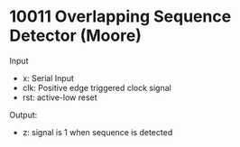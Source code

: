 # 10011 Overlapping Sequence Detector (Moore)

Input 
- x: Serial Input
- clk: Positive edge triggered clock signal
- rst: active-low reset

Output:
- z: signal is 1 when sequence is detected
